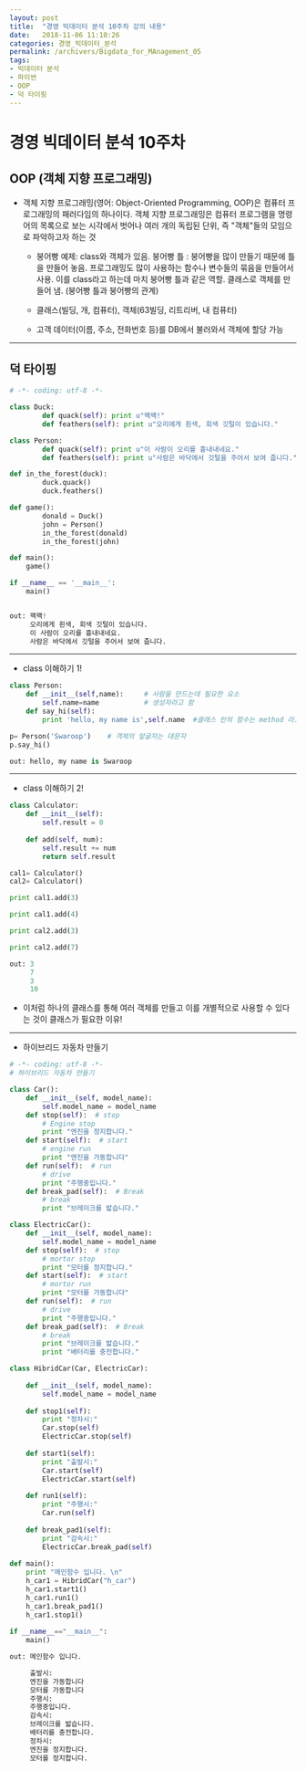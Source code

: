 ```yaml
---
layout: post
title:  "경영 빅데이터 분석 10주차 강의 내용"
date:   2018-11-06 11:10:26
categories: 경영_빅데이터_분석
permalink: /archivers/Bigdata_for_MAnagement_05
tags:
- 빅데이터 분석
- 파이썬
- OOP
- 덕 타이핑
---
```


# 경영 빅데이터 분석 10주차

## OOP (객체 지향 프로그래밍)

* 객체 지향 프로그래밍(영어: Object-Oriented Programming, OOP)은 컴퓨터 프로그래밍의 패러다임의 하나이다. 객체 지향 프로그래밍은 컴퓨터 프로그램을 명령어의 목록으로 보는 시각에서 벗어나 여러 개의 독립된 단위, 즉 "객체"들의 모임으로 파악하고자 하는 것
    - 붕어빵 예제: class와 객체가 있음. 붕어빵 틀 : 붕어빵을 많이 만들기 때문에 틀을 만들어 놓음. 프로그래밍도 많이 사용하는 함수나 변수들의 묶음을 만들어서 사용. 이를 class라고 하는데 마치 붕어빵 틀과 같은 역할. 클래스로 객체를 만들어 냄. (붕어빵 틀과 붕어빵의 관계)

    
    - 클래스(빌딩, 개, 컴퓨터), 객체(63빌딩, 리트리버, 내 컴퓨터)
    - 고객 데이터(이름, 주소, 전화번호 등)를 DB에서 불러와서 객체에 할당 가능

----------------------------------------------------
## 덕 타이핑

```python
# -*- coding: utf-8 -*-

class Duck:
        def quack(self): print u"꽥꽥!"
        def feathers(self): print u"오리에게 흰색, 회색 깃털이 있습니다."

class Person:
        def quack(self): print u"이 사람이 오리를 흉내내네요."
        def feathers(self): print u"사람은 바닥에서 깃털을 주어서 보여 줍니다."

def in_the_forest(duck):
        duck.quack()
        duck.feathers()

def game():
        donald = Duck()
        john = Person()
        in_the_forest(donald)
        in_the_forest(john)

def main():
    game()

if __name__ == '__main__':
    main()


out: 꽥꽥!
     오리에게 흰색, 회색 깃털이 있습니다.
     이 사람이 오리를 흉내내네요.
     사람은 바닥에서 깃털을 주어서 보여 줍니다. 
```

-------------------------------------------------
* class 이해하기 1!

```python
class Person:
    def __init__(self,name):     # 사람을 만드는데 필요한 요소
        self.name=name           # 생성자라고 함
    def say_hi(self):
        print 'hello, my name is',self.name  #클래스 안의 함수는 method 라고 부름

p= Person('Swaroop')    # 객체의 앞글자는 대문자
p.say_hi()

out: hello, my name is Swaroop
```

------------------------------------
* class 이해하기 2!

```python
class Calculator:
    def __init__(self):
        self.result = 0
    
    def add(self, num):
        self.result += num
        return self.result

cal1= Calculator()
cal2= Calculator()

print cal1.add(3)

print cal1.add(4)

print cal2.add(3)

print cal2.add(7)

out: 3
     7
     3
     10
```

   - 이처럼 하나의 클래스를 통해 여러 객체를 만들고 이를   개별적으로 사용할 수 있다는 것이   클래스가 필요한 이유!

------------------------------------------------------------

* 하이브리드 자동차 만들기 

```python
# -*- coding: utf-8 -*-
# 하이브리드 자동차 만들기

class Car():
    def __init__(self, model_name):
        self.model_name = model_name    
    def stop(self):  # stop
        # Engine stop
        print "엔진을 정지합니다."
    def start(self):  # start
        # engine run
        print "엔진을 가동합니다"
    def run(self):  # run
        # drive
        print "주행중입니다."
    def break_pad(self):  # Break
        # break
        print "브레이크를 밟습니다."

class ElectricCar():
    def __init__(self, model_name):
        self.model_name = model_name    
    def stop(self):  # stop
        # mortor stop
        print "모터를 정지합니다."
    def start(self):  # start
        # mortor run
        print "모터를 가동합니다"
    def run(self):  # run
        # drive
        print "주행중입니다."
    def break_pad(self):  # Break
        # break  
        print "브레이크를 밟습니다."
        print "배터리를 충전합니다."

class HibridCar(Car, ElectricCar):
    
    def __init__(self, model_name):
        self.model_name = model_name
        
    def stop1(self):
        print "정차시:"
        Car.stop(self)
        ElectricCar.stop(self)
     
    def start1(self):
        print "출발시:"
        Car.start(self)
        ElectricCar.start(self)
        
    def run1(self):
        print "주행시:"
        Car.run(self)
        
    def break_pad1(self):
        print "감속시:"
        ElectricCar.break_pad(self)
        
def main():
    print "메인함수 입니다. \n"
    h_car1 = HibridCar("h_car")
    h_car1.start1()
    h_car1.run1()
    h_car1.break_pad1()
    h_car1.stop1()
    
if __name__=="__main__":
    main()

out: 메인함수 입니다. 

     출발시:
     엔진을 가동합니다
     모터를 가동합니다
     주행시:
     주행중입니다.
     감속시:
     브레이크를 밟습니다.
     배터리를 충전합니다.
     정차시:
     엔진을 정지합니다.
     모터를 정지합니다.
```
